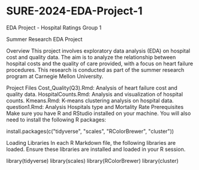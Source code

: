 # SURE-2024-EDA-Project-1
EDA Project - Hospital Ratings Group 1

Summer Research EDA Project

Overview
This project involves exploratory data analysis (EDA) on hospital cost and quality data. The aim is to analyze the relationship between hospital costs and the quality of care provided, with a focus on heart failure procedures. This research is conducted as part of the summer research program at Carnegie Mellon University.

Project Files
Cost_Quality(Q3).Rmd: Analysis of heart failure cost and quality data.
HospitalCounts.Rmd: Analysis and visualization of hospital counts.
Kmeans.Rmd: K-means clustering analysis on hospital data.
question1.Rmd: Analysis Hospitals type and Mortality Rate
Prerequisites
Make sure you have R and RStudio installed on your machine. You will also need to install the following R packages:

install.packages(c("tidyverse", "scales", "RColorBrewer", "cluster"))

Loading Libraries
In each R Markdown file, the following libraries are loaded. Ensure these libraries are installed and loaded in your R session.

library(tidyverse)
library(scales)
library(RColorBrewer)
library(cluster)
